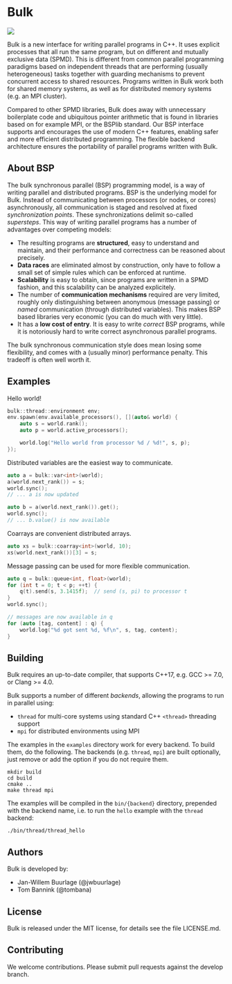 Bulk
====

![](docs/pages/images/logo-square.png)

Bulk is a new interface for writing parallel programs in C++. It uses explicit
processes that all run the same program, but on different and mutually exclusive data (SPMD). This is
different from common parallel programming paradigms based on independent threads
that are performing (usually heterogeneous) tasks together with guarding mechanisms to prevent
concurrent access to shared resources. Programs written in Bulk work both for shared
memory systems, as well as for distributed memory systems (e.g. an MPI cluster).

Compared to other SPMD libraries, Bulk does away with unnecessary boilerplate code and ubiquitous pointer arithmetic that is
found in libraries based on for example MPI, or the BSPlib standard. Our BSP interface supports and encourages the use of
modern C++ features, enabling safer and more efficient distributed programming.
The flexible backend architecture ensures the portability of parallel programs written with Bulk.

About BSP
---------

The bulk synchronous parallel (BSP) programming model, is a way of writing parallel and distributed programs. BSP is the underlying model for Bulk. Instead of communicating between processors (or nodes, or cores) asynchronously, all communication is staged and resolved at fixed _synchronization points_. These synchronizations delimit so-called _supersteps_. This way of writing parallel programs has a number of advantages over competing models:

- The resulting programs are **structured**, easy to understand and maintain, and their performance and correctness can be reasoned about precisely.
- **Data races** are eliminated almost by construction, only have to follow a small set of simple rules which can be enforced at runtime.
- **Scalability** is easy to obtain, since programs are written in a SPMD fashion, and this scalability can be analyzed explicitely.
- The number of **communication mechanisms** required are very limited, roughly only distinguishing between anonymous (message passing) or _named_ communication (through distributed variables). This makes BSP based libraries very economic (you can do much with very little).
- It has a **low cost of entry**. It is easy to write _correct_ BSP programs, while it is notoriously hard to write correct asynchronous parallel programs.

The bulk synchronous communication style does mean losing some flexibility, and comes with a (usually minor) performance penalty. This tradeoff is often well worth it.

Examples
-------

Hello world!

```cpp
bulk::thread::environment env;
env.spawn(env.available_processors(), [](auto& world) {
    auto s = world.rank();
    auto p = world.active_processors();

    world.log("Hello world from processor %d / %d!", s, p);
});
```

Distributed variables are the easiest way to communicate.

```cpp
auto a = bulk::var<int>(world);
a(world.next_rank()) = s;
world.sync();
// ... a is now updated

auto b = a(world.next_rank()).get();
world.sync();
// ... b.value() is now available
```

Coarrays are convenient distributed arrays.

```cpp
auto xs = bulk::coarray<int>(world, 10);
xs(world.next_rank())[3] = s;
```

Message passing can be used for more flexible communication.

```cpp
auto q = bulk::queue<int, float>(world);
for (int t = 0; t < p; ++t) {
    q(t).send(s, 3.1415f);  // send (s, pi) to processor t
}
world.sync();

// messages are now available in q
for (auto [tag, content] : q) {
    world.log("%d got sent %d, %f\n", s, tag, content);
}
```

Building
--------

Bulk requires an up-to-date compiler, that supports C++17, e.g. GCC >= 7.0, or Clang >= 4.0.

Bulk supports a number of different *backends*, allowing the programs to run in parallel using:

- `thread` for multi-core systems using standard C++ `<thread>` threading support
- `mpi` for distributed environments using MPI

The examples in the `examples` directory work for every backend. To build them, do the following. The backends (e.g. `thread`, `mpi`) are built optionally, just remove or add the option if you do not require them.

    mkdir build
    cd build
    cmake ..
    make thread mpi

The examples will be compiled in the `bin/{backend}` directory, prepended with the backend name, i.e. to run the `hello` example with the `thread` backend:

    ./bin/thread/thread_hello

Authors
-------

Bulk is developed by:

* Jan-Willem Buurlage (@jwbuurlage)
* Tom Bannink (@tombana)

License
-------

Bulk is released under the MIT license, for details see the file LICENSE.md.

Contributing
------------

We welcome contributions. Please submit pull requests against the develop branch.
